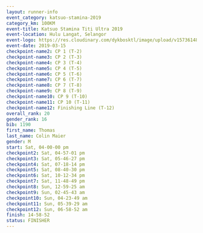 ```yaml
--- 
layout: runner-info 
event_category: katsuo-stamina-2019 
category_km: 100KM 
event-title: Katsuo Stamina Titi Ultra 2019 
event-location: Hulu Langat, Selangor 
event-logo: https://res.cloudinary.com/dykbosktl/image/upload/v1573614825/Logo/Logo_p7ft6n.png 
event-date: 2019-03-15 
checkpoint-name2: CP 1 (T-2) 
checkpoint-name3: CP 2 (T-3) 
checkpoint-name4: CP 3 (T-4) 
checkpoint-name5: CP 4 (T-5) 
checkpoint-name6: CP 5 (T-6) 
checkpoint-name7: CP 6 (T-7) 
checkpoint-name8: CP 7 (T-8) 
checkpoint-name9: CP 8 (T-9) 
checkpoint-name10: CP 9 (T-10) 
checkpoint-name11: CP 10 (T-11) 
checkpoint-name12: Finishing Line (T-12) 
overall_rank: 20
gender_rank: 16
bib: 1190
first_name: Thomas
last_name: Colin Maier
gender: M
start: Sat, 04-00-00 pm
checkpoint2: Sat, 04-57-01 pm
checkpoint3: Sat, 05-46-27 pm
checkpoint4: Sat, 07-18-14 pm
checkpoint5: Sat, 08-40-30 pm
checkpoint6: Sat, 10-12-34 pm
checkpoint7: Sat, 11-48-49 pm
checkpoint8: Sun, 12-59-25 am
checkpoint9: Sun, 02-45-43 am
checkpoint10: Sun, 04-23-49 am
checkpoint11: Sun, 05-39-29 am
checkpoint12: Sun, 06-58-52 am
finish: 14-58-52
status: FINISHER
--- 
```

